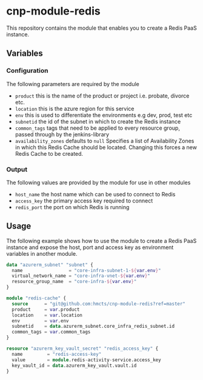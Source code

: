 # cnp-module-redis

This repository contains the module that enables you to create a Redis PaaS instance.

## Variables

### Configuration

The following parameters are required by the module

-	`product` this is the name of the product or project i.e. probate, divorce etc.
-	`location` this is the azure region for this service
- `env` this is used to differentiate the environments e.g dev, prod, test etc
- `subnetid` the id of the subnet in which to create the Redis instance
- `common_tags` tags that need to be applied to every resource group, passed through by the jenkins-library
- `availability_zones` defaults to `null` Specifies a list of Availability Zones in which this Redis Cache should be located. Changing this forces a new Redis Cache to be created.

### Output

The following values are provided by the module for use in other modules

- `host_name` the host name which can be used to connect to Redis
- `access_key` the primary access key required to connect
- `redis_port` the port on which Redis is running

## Usage

The following example shows how to use the module to create a Redis PaaS instance and expose
the host, port and access key as environment variables in another module.

```terraform
data "azurerm_subnet" "subnet" {
  name                 = "core-infra-subnet-1-${var.env}"
  virtual_network_name = "core-infra-vnet-${var.env}"
  resource_group_name  = "core-infra-${var.env}"
}

module "redis-cache" {
  source      = "git@github.com:hmcts/cnp-module-redis?ref=master"
  product     = var.product
  location    = var.location
  env         = var.env
  subnetid    = data.azurerm_subnet.core_infra_redis_subnet.id
  common_tags = var.common_tags
}

resource "azurerm_key_vault_secret" "redis_access_key" {
  name         = "redis-access-key"
  value        = module.redis-activity-service.access_key
  key_vault_id = data.azurerm_key_vault.vault.id
}
```
